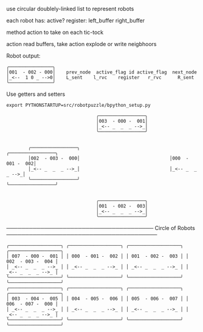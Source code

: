 use circular doublely-linked list to represent robots

each robot has:
active?
register:
left_buffer
right_buffer

method action to take on each tic-tock

action
read buffers, take action explode or write neigbhoors

Robot output:

```
╭────────────────╮
│001  - 002 - 000│    prev_node  active_flag id active_flag  next_node
│_<--  1 0 _ -->0│    L_sent    l_rvc    register   r_rvc      R_sent 
╰────────────────╯
```


Use getters and setters

`export PYTHONSTARTUP=src/robotpuzzle/bpython_setup.py`  








                                     ╭─────────────────╮
                                     │003  - 000 -  001│
                                     │_<-- _  _  _ -->_│
                                     ╰─────────────────╯


            ╭─────────────────╮                                 ╭─────────────────╮
            │002  - 003 -  000│                                 │000  - 001 -  002│
            │_<-- _  _  _ -->_│                                 │_<-- _  _  _ -->_│
            ╰─────────────────╯                                 ╰─────────────────╯
                                                            
                                                            
                                     ╭─────────────────╮
                                     │001  - 002 -  003│
                                     │_<-- _  _  _ -->_│
                                     ╰─────────────────╯



─────────────────────────────────────── Circle of Robots ────────────────────────────────────────
```
╭───────────────────╮ ╭───────────────────╮ ╭───────────────────╮ ╭───────────────────╮
│ 007  - 000 -  001 │ │ 000  - 001 -  002 │ │ 001  - 002 -  003 │ │ 002  - 003 -  004 │
│ _<-- _  _  _ -->_ │ │ _<-- _  _  _ -->_ │ │ _<-- _  _  _ -->_ │ │ _<-- _  _  _ -->_ │
╰───────────────────╯ ╰───────────────────╯ ╰───────────────────╯ ╰───────────────────╯
╭───────────────────╮ ╭───────────────────╮ ╭───────────────────╮ ╭───────────────────╮
│ 003  - 004 -  005 │ │ 004  - 005 -  006 │ │ 005  - 006 -  007 │ │ 006  - 007 -  000 │
│ _<-- _  _  _ -->_ │ │ _<-- _  _  _ -->_ │ │ _<-- _  _  _ -->_ │ │ _<-- _  _  _ -->_ │
╰───────────────────╯ ╰───────────────────╯ ╰───────────────────╯ ╰───────────────────╯
```

